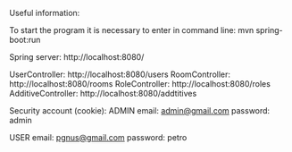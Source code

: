 Useful information:

To start the program it is necessary to enter in command line:
      mvn spring-boot:run

Spring server:
http://localhost:8080/

UserController: http://localhost:8080/users
RoomController: http://localhost:8080/rooms
RoleController: http://localhost:8080/roles
AdditiveController: http://localhost:8080/addtitives


Security account (cookie):
ADMIN
email: admin@gmail.com
password: admin

USER
email: pgnus@gmail.com
password: petro
  
